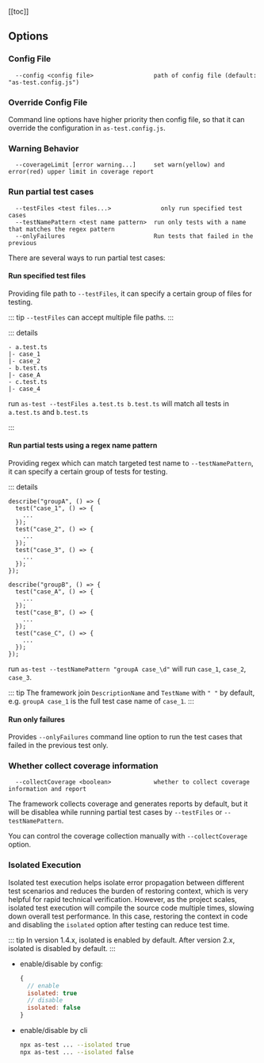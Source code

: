 [[toc]]

## Options

### Config File

```
  --config <config file>                 path of config file (default: "as-test.config.js")
```

### Override Config File

Command line options have higher priority then config file, so that it can override the configuration in `as-test.config.js`.

### Warning Behavior

```
  --coverageLimit [error warning...]     set warn(yellow) and error(red) upper limit in coverage report
```

### Run partial test cases

```
  --testFiles <test files...>              only run specified test cases
  --testNamePattern <test name pattern>  run only tests with a name that matches the regex pattern
  --onlyFailures                         Run tests that failed in the previous
```

There are several ways to run partial test cases:

#### Run specified test files

Providing file path to `--testFiles`, it can specify a certain group of files for testing.

::: tip
`--testFiles` can accept multiple file paths.
:::

::: details

```
- a.test.ts
|- case_1
|- case_2
- b.test.ts
|- case_A
- c.test.ts
|- case_4
```

run `as-test --testFiles a.test.ts b.test.ts` will match all tests in `a.test.ts` and `b.test.ts`

:::

#### Run partial tests using a regex name pattern

Providing regex which can match targeted test name to `--testNamePattern`, it can specify a certain group of tests for testing.

::: details

```
describe("groupA", () => {
  test("case_1", () => {
    ...
  });
  test("case_2", () => {
    ...
  });
  test("case_3", () => {
    ...
  });
});

describe("groupB", () => {
  test("case_A", () => {
    ...
  });
  test("case_B", () => {
    ...
  });
  test("case_C", () => {
    ...
  });
});
```

run `as-test --testNamePattern "groupA case_\d"` will run `case_1`, `case_2`, `case_3`.

::: tip
The framework join `DescriptionName` and `TestName` with `" "` by default, e.g. `groupA case_1` is the full test case name of `case_1`.
:::

#### Run only failures

Provides `--onlyFailures` command line option to run the test cases that failed in the previous test only.

### Whether collect coverage information

```
  --collectCoverage <boolean>            whether to collect coverage information and report
```

The framework collects coverage and generates reports by default, but it will be disablea while running partial test cases by `--testFiles` or `--testNamePattern`.

You can control the coverage collection manually with `--collectCoverage` option.

### Isolated Execution

Isolated test execution helps isolate error propagation between different test scenarios and reduces the burden of restoring context, which is very helpful for rapid technical verification. However, as the project scales, isolated test execution will compile the source code multiple times, slowing down overall test performance. In this case, restoring the context in code and disabling the `isolated` option after testing can reduce test time.

::: tip
In version 1.4.x, isolated is enabled by default.
After version 2.x, isolated is disabled by default.
:::

- enable/disable by config:

  ```js
  {
    // enable
    isolated: true
    // disable
    isolated: false
  }
  ```

- enable/disable by cli

  ```bash
  npx as-test ... --isolated true
  npx as-test ... --isolated false
  ```
